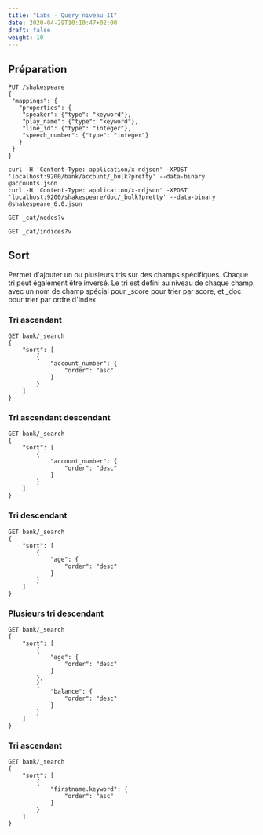 ```yaml
---
title: "Labs - Query niveau II"
date: 2020-04-29T10:10:47+02:00
draft: false
weight: 10
---
```


## Préparation

```
PUT /shakespeare
{
 "mappings": {
   "properties": {
    "speaker": {"type": "keyword"},
    "play_name": {"type": "keyword"},
    "line_id": {"type": "integer"},
    "speech_number": {"type": "integer"}
   }
 }
}
```

```
curl -H 'Content-Type: application/x-ndjson' -XPOST 'localhost:9200/bank/account/_bulk?pretty' --data-binary @accounts.json
curl -H 'Content-Type: application/x-ndjson' -XPOST 'localhost:9200/shakespeare/doc/_bulk?pretty' --data-binary @shakespeare_6.0.json
```

```
GET _cat/nodes?v

GET _cat/indices?v
```

## Sort

Permet d'ajouter un ou plusieurs tris sur des champs spécifiques. Chaque tri peut également être inversé. Le tri est défini au niveau de chaque champ, avec un nom de champ spécial pour _score pour trier par score, et _doc pour trier par ordre d'index.

### Tri ascendant

```
GET bank/_search
{
    "sort": [
        {
            "account_number": {
                "order": "asc"
            }
        }
    ]
}
```

### Tri ascendant descendant

```
GET bank/_search
{
    "sort": [
        {
            "account_number": {
                "order": "desc"
            }
        }
    ]
}
```

### Tri descendant

```
GET bank/_search
{
    "sort": [
        {
            "age": {
                "order": "desc"
            }
        }
    ]
}
```

### Plusieurs tri descendant

```
GET bank/_search
{
    "sort": [
        {
            "age": {
                "order": "desc"
            }
        },
        {
            "balance": {
                "order": "desc"
            }
        }
    ]
}
```

### Tri ascendant

```
GET bank/_search
{
    "sort": [
        {
            "firstname.keyword": {
                "order": "asc"
            }
        }
    ]
}
```